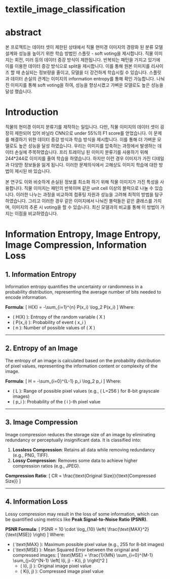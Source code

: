 # textile_image_classification

# abstract

본 프로젝트는 데이터 셋이 제한된 상태에서 직물 현미경 이미지의 경량화 된 분류 모델 설계와 성능을 높이기 위한 학습 방법인 스플릿 - soft voting을 제시합니다. 직물 이미지는 회전, 미러 등의 데이터 증강 방식이 제한됩니다. 반복되는 패턴을 가지고 있기에 이를 이용한 데이터 증강 방식으로 split을 제시합니다. 이를 통해 원본 이미지를 리사이즈 할 때 손실되는 정보량을 줄이고, 모델을 더 강건하게 학습시킬 수 있습니다. 스플릿과 데이터 손실의 관계는 이미지의 information entropy를 통해 확인 가능합니다. 나눠진 이미지를 통해 soft voting을 하여, 성능을 향상시켰고 가벼운 모델로도 높은 성능을 달성 했습니다.

# Introduction

직물의 현미경 이미지 분류기를 제작하는 일입니다. 다만, 직물 이미지의 데이터 셋이 굉장히 제한되어 있어 바닐라 CNN으로 under 55%의 F1 score를 얻었습니다. 이 문제를 해결하기 위한 데이터 증강 방식과 학습 방식을 제시합니다. 이를 통해 더 가벼운 모델로도 높은 성능을 달성 하였습니다. 우리는 이미지를 압축하는 과정에서 발생하는 데이터 손실에 주목하였습니다. 프리 트레이닝 된 이미지 분류기를 사용하기 위해 244*244로 이미지를 줄여 학습을 하였습니다. 하지만 이런 경우 이미지가 가진 디테일과 다양한 정보들을 잃게 됩니다. 이러한 문제의식에서 고해상도 이미지 학습에 대한 방법이 제시된 바 있습니다.

본 연구도 이와 비슷하게 손실된 정보를 최소화 하기 위해 직물 이미지가 가진 특성을 사용합니다. 직물 이미지는 패턴의 반복이며 같은 unit cell 이상의 블럭으로 나눌 수 있습니다. 이러한 나누는 과정을 비교하여 컴퓨팅 자원과 성능을 고려해 최적의 방법을 탐구 하였습니다. 그리고 이러한 경우 같은 이미지에서 나눠진 블럭들은 같은 클래스를 가지며, 이미지의 추론 시 voting을 할 수 있습니다. 최신 모델과의 비교를 통해 이 방법이 가지는 이점을 비교하였습니다.

# Information Entropy, Image Entropy, Image Compression, Information Loss

## 1. Information Entropy

Information entropy quantifies the uncertainty or randomness in a probability distribution, representing the average number of bits needed to encode information.

**Formula**:
\[
H(X) = -\sum_{i=1}^{n} P(x_i) \log_2 P(x_i)
\]
Where:
- \( H(X) \): Entropy of the random variable \( X \)
- \( P(x_i) \): Probability of event \( x_i \)
- \( n \): Number of possible values of \( X \)

---

## 2. Entropy of an Image

The entropy of an image is calculated based on the probability distribution of pixel values, representing the information content or complexity of the image.

**Formula**:
\[
H = -\sum_{i=0}^{L-1} p_i \log_2 p_i
\]
Where:
- \( L \): Range of possible pixel values (e.g., \( L=256 \) for 8-bit grayscale images)
- \( p_i \): Probability of the \( i \)-th pixel value

---

## 3. Image Compression

Image compression reduces the storage size of an image by eliminating redundancy or perceptually insignificant data. It is classified into:
1. **Lossless Compression**: Retains all data while removing redundancy (e.g., PNG, TIFF).
2. **Lossy Compression**: Removes some data to achieve higher compression ratios (e.g., JPEG).

**Compression Ratio**:
\[
CR = \frac{\text{Original Size}}{\text{Compressed Size}}
\]

---

## 4. Information Loss

Lossy compression may result in the loss of some information, which can be quantified using metrics like **Peak Signal-to-Noise Ratio (PSNR)**.

**PSNR Formula**:
\[
PSNR = 10 \cdot \log_{10} \left( \frac{\text{MAX}^2}{\text{MSE}} \right)
\]
Where:
- \( \text{MAX} \): Maximum possible pixel value (e.g., 255 for 8-bit images)
- \( \text{MSE} \): Mean Squared Error between the original and compressed images:
\[
\text{MSE} = \frac{1}{MN} \sum_{i=0}^{M-1} \sum_{j=0}^{N-1} \left[ I(i, j) - K(i, j) \right]^2
\]
    - \( I(i, j) \): Original image pixel value
    - \( K(i, j) \): Compressed image pixel value





